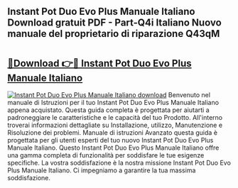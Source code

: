 ## Instant Pot Duo Evo Plus Manuale Italiano Download gratuit PDF - Part-Q4i Italiano Nuovo manuale del proprietario di riparazione Q43qM

# <h2><a href="http://dfgagj.blite.top/?on=Instant+Pot+Duo+Evo+Plus+Manuale+Italiano">🔗Download 👉🔴 Instant Pot Duo Evo Plus Manuale Italiano</a></h2>

[![Instant Pot Duo Evo Plus Manuale Italiano download](https://i.imgur.com/lujVjoI.png)](http://dfgagj.blite.top/?on=Instant+Pot+Duo+Evo+Plus+Manuale+Italiano)
Benvenuto nel manuale di Istruzioni per il tuo Instant Pot Duo Evo Plus Manuale Italiano appena acquistato. Questa guida completa è progettata per aiutarti a padroneggiare le caratteristiche e le capacità del tuo Prodotto. All'interno troverai informazioni dettagliate su Installazione, utilizzo, Manutenzione e Risoluzione dei problemi. Manuale di istruzioni Avanzato questa guida è progettata per gli utenti esperti del tuo nuovo Instant Pot Duo Evo Plus Manuale Italiano. Questo Instant Pot Duo Evo Plus Manuale Italiano offre una gamma completa di funzionalità per soddisfare le tue esigenze specifiche. La vostra soddisfazione è la nostra missione Instant Pot Duo Evo Plus Manuale Italiano. Ci impegniamo a garantire la tua massima soddisfazione.
